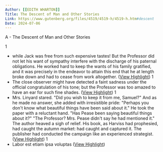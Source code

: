 ```yaml
---
Author: [[EDITH WHARTON]]
Title: The Descent of Man and Other Stories
Link: https://www.gutenberg.org/files/4519/4519-h/4519-h.htm#descent
Date: 2024-07-06
---
```

A - The Descent of Man and Other Stories

1
- while Jack was free from such expensive tastes! But the Professor did not let his want of sympathy interfere with the discharge of his paternal obligations. He worked hard to keep the wants of his family gratified, and it was precisely in the endeavor to attain this end that he at length broke down and had to cease from work altogether. ([View Highlight](https://read.readwise.io/read/01h6978phqaar1wbx1a6220nhk))
1
- The close observer might have detected a faint sadness under the official congratulation of his tone; but the Professor was too amazed to have an ear for such fine shades. ([View Highlight](https://read.readwise.io/read/01h697t46ng6q24mt6qh6mavvc))
1
- Mrs. Linyard stared. "Did you wish to keep it from me, Samuel?" And as he made no answer, she added with irresistible pride: "Perhaps you don't know what beautiful things have been said about it."
  He took the paper with a reluctant hand. "Has Pease been saying beautiful things about it?"
  "The Professor? Mrs. Pease didn't say he had mentioned it."
  The author heaved a sigh of relief. His book, as Harviss had prophesied, had caught the autumn market: had caught and captured it. The publisher had conducted the campaign like an experienced strategist. ([View Highlight](https://read.readwise.io/read/01h6br8gjxtm5wyxppny6yqn48))
1
- Labor est etiam ipsa voluptas ([View Highlight](https://read.readwise.io/read/01h6br28engjkrb77qd0k66a01))
